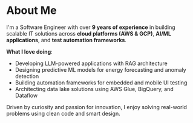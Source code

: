 
# About Me

I'm a Software Engineer with over **9 years of experience** in building scalable IT solutions across **cloud platforms (AWS & GCP)**, **AI/ML applications**, and **test automation frameworks**.

**What I love doing**:
- Developing LLM-powered applications with RAG architecture
- Designing predictive ML models for energy forecasting and anomaly detection
- Building automation frameworks for embedded and mobile UI testing
- Architecting data lake solutions using AWS Glue, BigQuery, and Dataflow

Driven by curiosity and passion for innovation, I enjoy solving real-world problems using clean code and smart design.
